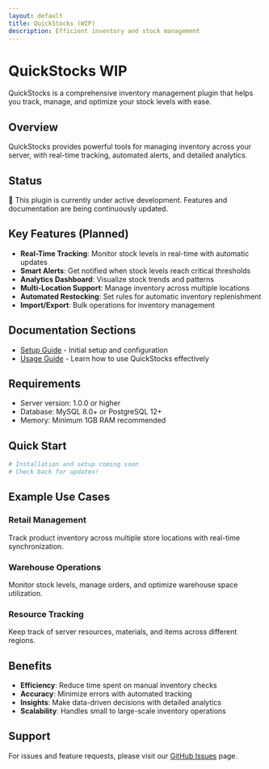```yaml
---
layout: default
title: QuickStocks (WIP)
description: Efficient inventory and stock management
---
```


# QuickStocks <span class="wip-badge">WIP</span>

QuickStocks is a comprehensive inventory management plugin that helps you track, manage, and optimize your stock levels with ease.

## Overview

QuickStocks provides powerful tools for managing inventory across your server, with real-time tracking, automated alerts, and detailed analytics.

## Status

🚧 This plugin is currently under active development. Features and documentation are being continuously updated.

## Key Features (Planned)

- **Real-Time Tracking**: Monitor stock levels in real-time with automatic updates
- **Smart Alerts**: Get notified when stock levels reach critical thresholds
- **Analytics Dashboard**: Visualize stock trends and patterns
- **Multi-Location Support**: Manage inventory across multiple locations
- **Automated Restocking**: Set rules for automatic inventory replenishment
- **Import/Export**: Bulk operations for inventory management

## Documentation Sections

- [Setup Guide](setup/) - Initial setup and configuration
- [Usage Guide](usage/) - Learn how to use QuickStocks effectively

## Requirements

- Server version: 1.0.0 or higher
- Database: MySQL 8.0+ or PostgreSQL 12+
- Memory: Minimum 1GB RAM recommended

## Quick Start

```bash
# Installation and setup coming soon
# Check back for updates!
```

## Example Use Cases

### Retail Management
Track product inventory across multiple store locations with real-time synchronization.

### Warehouse Operations
Monitor stock levels, manage orders, and optimize warehouse space utilization.

### Resource Tracking
Keep track of server resources, materials, and items across different regions.

## Benefits

- **Efficiency**: Reduce time spent on manual inventory checks
- **Accuracy**: Minimize errors with automated tracking
- **Insights**: Make data-driven decisions with detailed analytics
- **Scalability**: Handles small to large-scale inventory operations

## Support

For issues and feature requests, please visit our [GitHub Issues](https://github.com/Cybernetic-Forge/Plugin-Wiki/issues) page.
